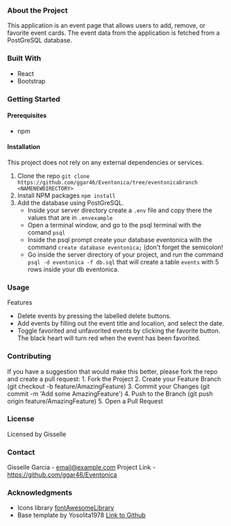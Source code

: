 ### About the Project
This application is an event page that allows users to add, remove, or favorite event cards. The event data from the application is fetched from a PostGreSQL database.

### Built With
* React
* Bootstrap

### Getting Started


#### Prerequisites
* npm

#### Installation
This project does not rely on any external dependencies or services.
1. Clone the repo ```git clone https://github.com/ggar46/Eventonica/tree/eventonicabranch <NAMENEWDIRECTORY>```
2. Install NPM packages ```npm install```
3. Add the database using PostGreSQL.
    * Inside your server directory create a `.env` file and copy there the values that are in `.envexample`
    * Open a terminal window, and go to the psql terminal with the comand `psql`
    * Inside the psql prompt create your database eventonica with the command `create database eventonica;` (don't forget the semicolon!
    * Go inside the server directory of your project, and run the command `psql -d eventonica -f db.sql` that will create a table `events` with 5 rows inside your db eventonica. 


### Usage
Features
* Delete events by pressing the labelled delete buttons.
* Add events by filling out the event title and location, and select the date.
* Toggle favorited and unfavorited events by clicking the favorite button. The black heart will turn red when the event has been favorited.


### Contributing
If you have a suggestion that would make this better, please fork the repo and create a pull request:
    1. Fork the Project
    2. Create your Feature Branch (git checkout -b feature/AmazingFeature)
    3. Commit your Changes (git commit -m 'Add some AmazingFeature')
    4. Push to the Branch (git push origin feature/AmazingFeature)
    5. Open a Pull Request


### License
Licensed by Gisselle


### Contact
Gisselle Garcia - email@example.com
Project Link - https://github.com/ggar46/Eventonica


### Acknowledgments

* Icons library [fontAwesomeLibrary](https://fontawesomeicons.com/heart)
* Base template by Yosolita1978 [Link to Github](https://github.com/Yosolita1978/2023EventonicaTemplate)

